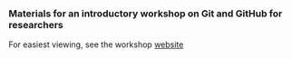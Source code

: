 ### Materials for an introductory workshop on Git and GitHub for researchers

For easiest viewing, see the workshop [website](https://karink520.github.io/git-and-github-intro/)
